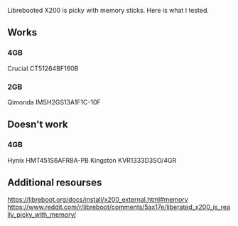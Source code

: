 Librebooted X200 is picky with memory sticks. Here is what I tested.

## Works

### 4GB
Crucial CT51264BF160B
### 2GB
Qimonda IMSH2GS13A1F1C-10F

## Doesn't work

### 4GB
Hynix HMT451S6AFR8A-PB
Kingston KVR1333D3SO/4GR

## Additional resourses
https://libreboot.org/docs/install/x200_external.html#memory
https://www.reddit.com/r/libreboot/comments/5ax17e/liberated_x200_is_really_picky_with_memory/
